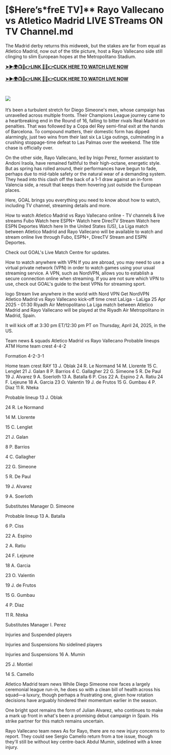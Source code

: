 # [$Here’s*freE TV]** Rayo Vallecano vs Atletico Madrid LIVE STreams ON TV Channel.md

The Madrid derby returns this midweek, but the stakes are far from equal as Atletico Madrid, now out of the title picture, host a Rayo Vallecano side still clinging to slim European hopes at the Metropolitano Stadium.


**[➤►🌍📺📱👉LINK 🔴✅👉CLICK HERE TO WATCH LIVE NOW](https://ultravibetv.com/soccer-trusthub/?VV)**

**[➤►🌍📺📱👉LINK 🔴✅👉CLICK HERE TO WATCH LIVE NOW](https://ultravibetv.com/soccer-trusthub/?VV)**

# [![](https://blogger.googleusercontent.com/img/b/R29vZ2xl/AVvXsEgw86QcRTQHa_0UF_R0Ce_BfmEP5mTpVruRVIlWCPMMqp8oWxkzZavuKovDSK7oHt7t7csMbgy3jKUoCHU7kED_YXGoogHBc3NxSi3Jurev7bBa3b51d-V1n3mFx857KlyS0FiziJpcUdJgJFovmDw3IASQPNDjw8eVi3p9JbVffFfUQEfkj3-qYllz/s686/soccer.gif)](https://ultravibetv.com/soccer-trusthub/?VV)


It’s been a turbulent stretch for Diego Simeone's men, whose campaign has unravelled across multiple fronts. Their Champions League journey came to a heartbreaking end in the Round of 16, falling to bitter rivals Real Madrid on penalties. That was followed by a Copa del Rey semi-final exit at the hands of Barcelona. To compound matters, their domestic form has dipped alarmingly, just two wins from their last six La Liga outings, culminating in a crushing stoppage-time defeat to Las Palmas over the weekend. The title chase is officially over.

On the other side, Rayo Vallecano, led by Inigo Perez, former assistant to Andoni Iraola, have remained faithful to their high-octane, energetic style. But as spring has rolled around, their performances have begun to fade, perhaps due to mid-table safety or the natural wear of a demanding system. They head into this clash off the back of a 1-1 draw against an in-form Valencia side, a result that keeps them hovering just outside the European places.

Here, GOAL brings you everything you need to know about how to watch, including TV channel, streaming details and more.

How to watch Atletico Madrid vs Rayo Vallecano online - TV channels & live streams
	Fubo	Watch here
	ESPN+	Watch here
	DirecTV Stream	Watch here
	ESPN Deportes	Watch here
In the United States (US), La Liga match between Atletico Madrid and Rayo Vallecano will be available to watch and stream online live through Fubo, ESPN+, DirecTV Stream and ESPN Deportes.

Check out GOAL's Live Match Centre for updates.

How to watch anywhere with VPN
If you are abroad, you may need to use a virtual private network (VPN) in order to watch games using your usual streaming service. A VPN, such as NordVPN, allows you to establish a secure connection online when streaming. If you are not sure which VPN to use, check out GOAL's guide to the best VPNs for streaming sport.

logo
Stream live anywhere in the world with Nord VPN
Get NordVPN
Atletico Madrid vs Rayo Vallecano kick-off time
crest
LaLiga - LaLiga
25 Apr 2025 - 01:30
Riyadh Air Metropolitano
La Liga match between Atletico Madrid and Rayo Vallecano will be played at the Riyadh Air Metropolitano in Madrid, Spain.

It will kick off at 3:30 pm ET/12:30 pm PT on Thursday, April 24, 2025, in the US.

Team news & squads
Atletico Madrid vs Rayo Vallecano Probable lineups
ATM
Home team crest
4-4-2

Formation
4-2-3-1

Home team crest
RAY
13
J. Oblak
24
R. Le Normand
14
M. Llorente
15
C. Lenglet
21
J. Galan
8
P. Barrios
4
C. Gallagher
22
G. Simeone
5
R. De Paul
19
J. Alvarez
9
A. Soerloth
13
A. Batalla
6
P. Ciss
22
A. Espino
2
A. Ratiu
24
F. Lejeune
18
A. Garcia
23
O. Valentin
19
J. de Frutos
15
G. Gumbau
4
P. Diaz
11
R. Nteka

Probable lineup
13
J. Oblak

24
R. Le Normand

14
M. Llorente

15
C. Lenglet

21
J. Galan

8
P. Barrios

4
C. Gallagher

22
G. Simeone

5
R. De Paul

19
J. Alvarez

9
A. Soerloth

Substitutes
Manager
D. Simeone


Probable lineup
13
A. Batalla

6
P. Ciss

22
A. Espino

2
A. Ratiu

24
F. Lejeune

18
A. Garcia

23
O. Valentin

19
J. de Frutos

15
G. Gumbau

4
P. Diaz

11
R. Nteka

Substitutes
Manager
I. Perez

Injuries and Suspended players

Injuries and Suspensions
No sidelined players

Injuries and Suspensions
16
A. Mumin

25
J. Montiel

14
S. Camello

Atletico Madrid team news
While Diego Simeone now faces a largely ceremonial league run-in, he does so with a clean bill of health across his squad—a luxury, though perhaps a frustrating one, given how rotation decisions have arguably hindered their momentum earlier in the season.

One bright spot remains the form of Julian Alvarez, who continues to make a mark up front in what's been a promising debut campaign in Spain. His strike partner for this match remains uncertain.

Rayo Vallecano team news
As for Rayo, there are no new injury concerns to report. They could see Sergio Camello return from a toe issue, though they'll still be without key centre-back Abdul Mumin, sidelined with a knee injury.
